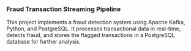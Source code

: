 ### Fraud Transaction Streaming Pipeline
This project implements a fraud detection system using Apache Kafka, Python, and PostgreSQL. It processes transactional data in real-time, detects fraud, and stores the flagged transactions in a PostgreSQL database for further analysis.
